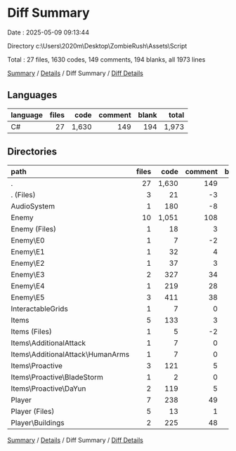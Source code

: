 # Diff Summary

Date : 2025-05-09 09:13:44

Directory c:\\Users\\2020m\\Desktop\\ZombieRush\\Assets\\Script

Total : 27 files,  1630 codes, 149 comments, 194 blanks, all 1973 lines

[Summary](results.md) / [Details](details.md) / Diff Summary / [Diff Details](diff-details.md)

## Languages
| language | files | code | comment | blank | total |
| :--- | ---: | ---: | ---: | ---: | ---: |
| C# | 27 | 1,630 | 149 | 194 | 1,973 |

## Directories
| path | files | code | comment | blank | total |
| :--- | ---: | ---: | ---: | ---: | ---: |
| . | 27 | 1,630 | 149 | 194 | 1,973 |
| . (Files) | 3 | 21 | -3 | 10 | 28 |
| AudioSystem | 1 | 180 | -8 | 12 | 184 |
| Enemy | 10 | 1,051 | 108 | 132 | 1,291 |
| Enemy (Files) | 1 | 18 | 3 | 0 | 21 |
| Enemy\\E0 | 1 | 7 | -2 | -2 | 3 |
| Enemy\\E1 | 1 | 32 | 4 | 2 | 38 |
| Enemy\\E2 | 1 | 37 | 3 | -1 | 39 |
| Enemy\\E3 | 2 | 327 | 34 | 51 | 412 |
| Enemy\\E4 | 1 | 219 | 28 | 25 | 272 |
| Enemy\\E5 | 3 | 411 | 38 | 57 | 506 |
| InteractableGrids | 1 | 7 | 0 | -1 | 6 |
| Items | 5 | 133 | 3 | 11 | 147 |
| Items (Files) | 1 | 5 | -2 | 1 | 4 |
| Items\\AdditionalAttack | 1 | 7 | 0 | 0 | 7 |
| Items\\AdditionalAttack\\HumanArms | 1 | 7 | 0 | 0 | 7 |
| Items\\Proactive | 3 | 121 | 5 | 10 | 136 |
| Items\\Proactive\\BladeStorm | 1 | 2 | 0 | 0 | 2 |
| Items\\Proactive\\DaYun | 2 | 119 | 5 | 10 | 134 |
| Player | 7 | 238 | 49 | 30 | 317 |
| Player (Files) | 5 | 13 | 1 | -3 | 11 |
| Player\\Buildings | 2 | 225 | 48 | 33 | 306 |

[Summary](results.md) / [Details](details.md) / Diff Summary / [Diff Details](diff-details.md)